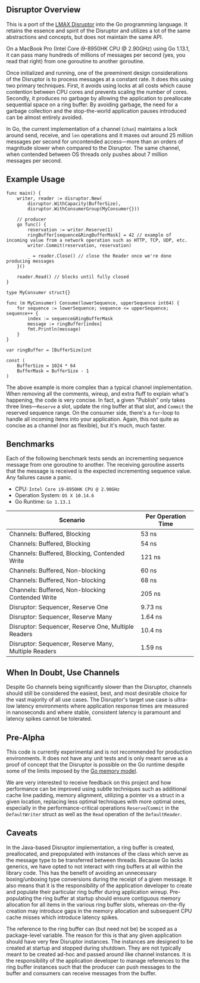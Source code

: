 Disruptor Overview
----------------------------

This is a port of the [LMAX Disruptor](https://github.com/LMAX-Exchange/disruptor) into the Go programming language. It
retains the essence and spirit of the Disruptor and utilizes a lot of the same abstractions and concepts, but does not
maintain the same API.

On a MacBook Pro (Intel Core i9-8950HK CPU @ 2.90GHz) using Go 1.13.1, it can pass many hundreds of millions of messages
per second (yes, you read that right) from one goroutine to another goroutine.

Once initialized and running, one of the preeminent design considerations of the Disruptor is to process messages at a
constant rate. It does this using two primary techniques. First, it avoids using locks at all costs which cause
contention between CPU cores and prevents scaling the number of cores. Secondly, it produces no garbage by allowing the
application to preallocate sequential space on a ring buffer. By avoiding garbage, the need for a garbage collection and
the stop-the-world application pauses introduced can be almost entirely avoided.

In Go, the current implementation of a channel (`chan`) maintains a lock around send, receive, and `len` operations and
it maxes out around 25 million messages per second for uncontended access&mdash;more than an orders of magnitude slower
when compared to the Disruptor. The same channel, when contended between OS threads only pushes about 7 million messages
per second.

Example Usage
-------------

```
func main() {
    writer, reader := disruptor.New(
        disruptor.WithCapacity(BufferSize),
        disruptor.WithConsumerGroup(MyConsumer{}))

    // producer
    go func() {
        reservation := writer.Reserve(1)
        ringBuffer[sequence&RingBufferMask] = 42 // example of incoming value from a network operation such as HTTP, TCP, UDP, etc.
        writer.Commit(reservation, reservation)

        _ = reader.Close() // close the Reader once we're done producing messages
    }()

    reader.Read() // blocks until fully closed
}

type MyConsumer struct{}

func (m MyConsumer) Consume(lowerSequence, upperSequence int64) {
    for sequence := lowerSequence; sequence <= upperSequence; sequence++ {
        index := sequence&RingBufferMask
        message := ringBuffer[index]
        fmt.Println(message)
    }
}

var ringBuffer = [BufferSize]int

const (
    BufferSize = 1024 * 64
    BufferMask = BufferSize - 1
)
```

The above example is more complex than a typical channel implementation. When removing all the comments, wireup, and
extra fluff to explain what's happening, the code is very concise. In fact, a given "Publish" only takes three
lines&mdash;`Reserve` a slot, update the ring buffer at that slot, and `Commit` the reserved sequence range. On the
consumer side, there's a `for`-loop to handle all incoming items into your application. Again, this not quite as concise
as a channel (nor as flexible), but it's much, much faster.

Benchmarks
----------------------------
Each of the following benchmark tests sends an incrementing sequence message from one goroutine to another. The
receiving goroutine asserts that the message is received is the expected incrementing sequence value. Any failures cause
a panic.

* CPU: `Intel Core i9-8950HK CPU @ 2.90GHz`
* Operation System: `OS X 10.14.6`
* Go Runtime: `Go 1.13.1`

 Scenario                                             | Per Operation Time 
------------------------------------------------------|--------------------
 Channels: Buffered, Blocking                         | 53 ns              
 Channels: Buffered, Blocking                         | 54 ns              
 Channels: Buffered, Blocking, Contended Write        | 121 ns             
 Channels: Buffered, Non-blocking                     | 60 ns              
 Channels: Buffered, Non-blocking                     | 68 ns              
 Channels: Buffered, Non-blocking Contended Write     | 205 ns             
 Disruptor: Sequencer, Reserve One                    | 9.73 ns            
 Disruptor: Sequencer, Reserve Many                   | 1.64 ns            
 Disruptor: Sequencer, Reserve One, Multiple Readers  | 10.4 ns            
 Disruptor: Sequencer, Reserve Many, Multiple Readers | 1.59 ns            

When In Doubt, Use Channels
----------------------------
Despite Go channels being significantly slower than the Disruptor, channels should still be considered the easiest,
best, and most desirable choice for the vast majority of all use cases. The Disruptor's target use case is ultra-low
latency environments where application response times are measured in nanoseconds and where stable, consistent latency
is paramount and latency spikes cannot be tolerated.

Pre-Alpha
---------
This code is currently experimental and is not recommended for production environments. It does not have any unit tests
and is only meant serve as a proof of concept that the Disruptor is possible on the Go runtime despite some of the
limits imposed by the [Go memory model](http://golang.org/ref/mem).

We are very interested to receive feedback on this project and how performance can be improved using subtle techniques
such as additional cache line padding, memory alignment, utilizing a pointer vs a struct in a given location, replacing
less optimal techniques with more optimal ones, especially in the performance-critical operations `Reserve`/`Commit` in
the `DefaultWriter` struct as well as the `Read` operation of the `DefaultReader`.

Caveats
-------
In the Java-based Disruptor implementation, a ring buffer is created, preallocated, and prepopulated with instances of
the class which serve as the message type to be transferred between threads. Because Go lacks generics, we have opted to
not interact with ring buffers at all within the library code. This has the benefit of avoiding an unnecessary
boxing/unboxing type conversions during the receipt of a given message. It also means that it is the responsibility of
the application developer to create and populate their particular ring buffer during application wireup. Pre-populating
the ring buffer at startup should ensure contiguous memory allocation for all items in the various ring buffer slots,
whereas on-the-fly creation may introduce gaps in the memory allocation and subsequent CPU cache misses which introduce
latency spikes.

The reference to the ring buffer can (but need not be) be scoped as a package-level variable. The reason for this is
that any given application should have very few Disruptor instances. The instances are designed to be created at startup
and stopped during shutdown. They are not typically meant to be created ad-hoc and passed around like channel instances.
It is the responsibility of the application developer to manage references to the ring buffer instances such that the
producer can push messages to the buffer and consumers can receive messages from the buffer.
